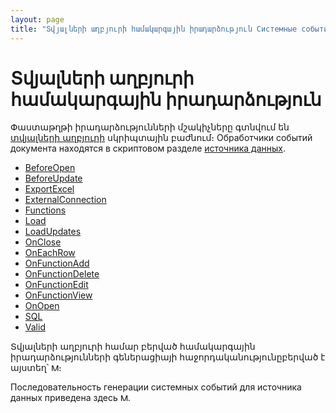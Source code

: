 ```yaml
---
layout: page
title: "Տվյալների աղբյուրի համակարգային իրադարձություն Системные события источника данных"
---
```


# Տվյալների աղբյուրի համակարգային իրադարձություն


Փաստաթղթի իրադարձությունների մշակիչները գտնվում են [տվյալների աղբյուրի](../Defs/Data.html) սկրիպտային բաժնում։
Обработчики событий документа находятся в скриптовом разделе [источника данных](../Defs/Data.html).

* [BeforeOpen](BeforeOpen.md)
* [BeforeUpdate](BeforeUpdate.md)
* [ExportExcel](EXPORTEXCEL.md)
* [ExternalConnection](ExternalConnection.md)
* [Functions](FunctionsData.md) 
* [Load](Load.md) 
* [LoadUpdates](LoadUpdates.md)
* [OnClose](OnClose.md)
* [OnEachRow](OnEachRow.md)
* [OnFunctionAdd](OnFunctionAdd.md)
* [OnFunctionDelete](OnFunctionDelete.md)
* [OnFunctionEdit](OnFunctionEdit.md)
* [OnFunctionView](OnFunctionView.md)
* [OnOpen](OnOpen.md)
* [SQL](SQL.md)
* [Valid](Valid_Data.md)


Տվյալների աղբյուրի համար բերված համակարգային իրադարձությունների գեներացիայի հաջորդականությունըբերված է այստեղ՝ [<img src="../../../IMAGES/MORE.GIF" width="12" height="12" alt="More.gif (304 bytes)" border="0">](Events_Sequence_Data.html)։

Последовательность генерации системных событий для источника данных приведена здесь [<img src="../../../IMAGES/MORE.GIF" width="12" height="12" alt="More.gif (304 bytes)" border="0">](Events_Sequence_Data.html).
